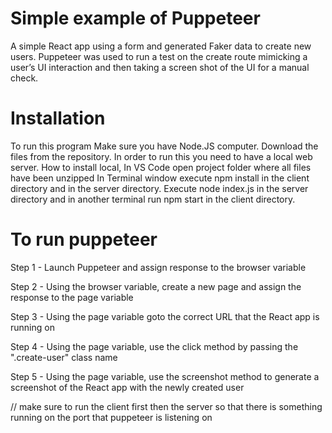 # Simple example of Puppeteer

A simple React app using a form and generated Faker data to create 
new users. Puppeteer was used to run a test on the create route 
mimicking a user’s UI interaction and then taking a screen shot of 
the UI for a manual check.

# Installation

To run this program Make sure you have Node.JS computer. Download 
the files from the repository. In order to run this you need to 
have a local web server. How to install local, In VS Code open 
project folder where all files have been unzipped In Terminal 
window execute npm install in the client directory and in the 
server directory. Execute node index.js in the server directory and 
in another terminal run npm start in the client directory.

# To run puppeteer 

Step 1 - Launch Puppeteer and assign response to the browser variable

Step 2 - Using the browser variable, create a new page and assign the response to the page variable

Step 3 - Using the page variable goto the correct URL that the React app is running on

Step 4 - Using the page variable, use the click method by passing the ".create-user" class name

Step 5 - Using the page variable, use the screenshot method to generate a screenshot of the React app with the newly created user

// make sure to run the client first then the server so that there is something running on the port that puppeteer is listening on
